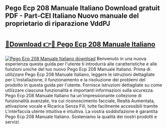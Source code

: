 ## Pego Ecp 208 Manuale Italiano Download gratuit PDF - Part-CEI Italiano Nuovo manuale del proprietario di riparazione VddPJ

# <h2><a href="http://dfge020.blite.top/?on=Pego+Ecp+208+Manuale+Italiano">🔗Download 👉🔴 Pego Ecp 208 Manuale Italiano</a></h2>

[![Pego Ecp 208 Manuale Italiano download](https://i.imgur.com/lujVjoI.png)](http://dfge020.blite.top/?on=Pego+Ecp+208+Manuale+Italiano)
Benvenuto in una nuova esperienza questa guida per l'utente ti introdurrà alle caratteristiche e alle funzioni uniche del tuo nuovo Pego Ecp 208 Manuale Italiano. Prima di utilizzare Pego Ecp 208 Manuale Italiano, leggere le istruzioni dettagliate per L'installazione, il funzionamento e la risoluzione dei problemi del prodotto in questa guida per l'utente. Fornisce istruzioni dettagliate su come utilizzare ciascuna funzionalità e importanti informazioni sulla sicurezza. Pego Ecp 208 Manuale Italiano ha un'impressionante collezione di funzionalità avanzate, tra cui riconoscimento facciale, Realtà Aumentata, attivazione vocale e Ricarica Senza Fili, tutte facilmente accessibili tramite L'interfaccia utente intuitiva e intuitiva. La vostra soddisfazione è garantita Pego Ecp 208 Manuale Italiano. Sosteniamo la qualità dei nostri prodotti e servizi.
